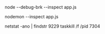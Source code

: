 node --debug-brk --inspect app.js

nodemon --inspect app.js

netstat -ano | findstr 9229
taskkill /f /pid 7304